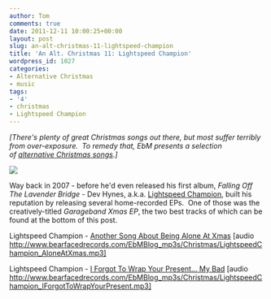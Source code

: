 ```yaml
---
author: Tom
comments: true
date: 2011-12-11 10:00:25+00:00
layout: post
slug: an-alt-christmas-11-lightspeed-champion
title: 'An Alt. Christmas 11: Lightspeed Champion'
wordpress_id: 1027
categories:
- Alternative Christmas
- music
tags:
- '4'
- christmas
- Lightspeed Champion
---
```


_[There's plenty of great Christmas songs out there, but most suffer terribly from over-exposure.  To remedy that, EbM presents a selection of [alternative Christmas songs](http://eatenbymonsters.wordpress.com/category/alternative-christmas/).]_

[![](http://eatenbymonsters.files.wordpress.com/2011/12/lightspeed_champion.jpg)](http://eatenbymonsters.files.wordpress.com/2011/12/lightspeed_champion.jpg)

Way back in 2007 - before he'd even released his first album, _Falling Off The Lavender Bridge_ - Dev Hynes, a.k.a. [Lightspeed Champion](http://www.lightspeedchampion.com/), built his reputation by releasing several home-recorded EPs.  One of those was the creatively-titled _Garageband Xmas EP_, the two best tracks of which can be found at the bottom of this post.

Lightspeed Champion - [Another Song About Being Alone At Xmas](http://www.bearfacedrecords.com/EbMBlog_mp3s/Christmas/LightspeedChampion_AloneAtXmas.mp3) [audio http://www.bearfacedrecords.com/EbMBlog_mp3s/Christmas/LightspeedChampion_AloneAtXmas.mp3]

Lightspeed Champion - [I Forgot To Wrap Your Present... My Bad](http://www.bearfacedrecords.com/EbMBlog_mp3s/Christmas/LightspeedChampion_IForgotToWrapYourPresent.mp3) [audio http://www.bearfacedrecords.com/EbMBlog_mp3s/Christmas/LightspeedChampion_IForgotToWrapYourPresent.mp3]

